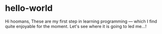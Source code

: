 # hello-world

Hi hoomans,
These are my first step in learning programming — which I find quite enjoyable for the moment. 
Let's see where it is going to led me...!

